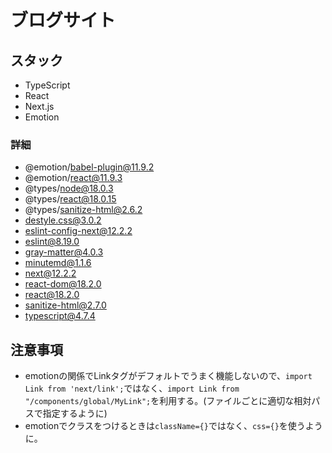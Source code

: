 # ブログサイト

## スタック
- TypeScript
- React
- Next.js
- Emotion
### 詳細
- @emotion/babel-plugin@11.9.2
- @emotion/react@11.9.3
- @types/node@18.0.3
- @types/react@18.0.15
- @types/sanitize-html@2.6.2
- destyle.css@3.0.2
- eslint-config-next@12.2.2
- eslint@8.19.0
- gray-matter@4.0.3
- minutemd@1.1.6
- next@12.2.2
- react-dom@18.2.0
- react@18.2.0
- sanitize-html@2.7.0
- typescript@4.7.4

## 注意事項
- emotionの関係でLinkタグがデフォルトでうまく機能しないので、`import Link from 'next/link';`ではなく、`import Link from "/components/global/MyLink";`を利用する。(ファイルごとに適切な相対パスで指定するように)
- emotionでクラスをつけるときは`className={}`ではなく、`css={}`を使うように。
